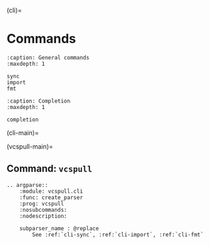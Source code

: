 (cli)=

# Commands

```{toctree}
:caption: General commands
:maxdepth: 1

sync
import
fmt
```

```{toctree}
:caption: Completion
:maxdepth: 1

completion
```

(cli-main)=

(vcspull-main)=

## Command: `vcspull`

```{eval-rst}
.. argparse::
    :module: vcspull.cli
    :func: create_parser
    :prog: vcspull
    :nosubcommands:
    :nodescription:

    subparser_name : @replace
        See :ref:`cli-sync`, :ref:`cli-import`, :ref:`cli-fmt`
```
